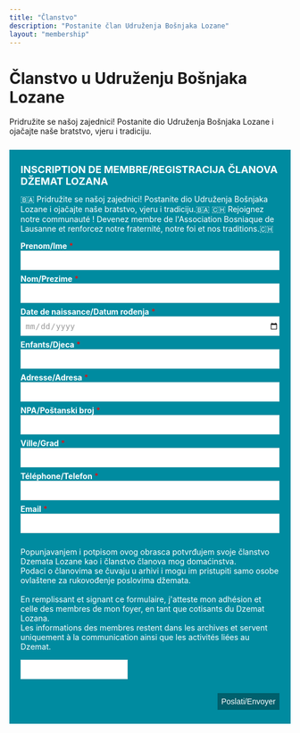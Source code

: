 ```yaml
---
title: "Članstvo"
description: "Postanite član Udruženja Bošnjaka Lozane"
layout: "membership"
---
```


# Članstvo u Udruženju Bošnjaka Lozane

Pridružite se našoj zajednici! Postanite dio Udruženja Bošnjaka Lozane i ojačajte naše bratstvo, vjeru i tradiciju.

<form method="post" action="https://newsletter.infomaniak.com/v3/api/1/newsletters/webforms/20519/submit" class="inf-form"><input type="email" name="email" style="display:none" /><input type="hidden" name="key" value="eyJpdiI6IkhsZDZ2RUNKU0RLRzlYUVc0a1ZrS0dmVmRYZVhNc3ZENDlmMnBQbnI4ZFk9IiwibWFjIjoiOWNlZGJiODIwZWNiNTY4MGE4NGFmN2I5ZDEwMTdjMzE5NjY1NDY4YjdhMTBkYjYwZWI5NTgyY2NmZjMyNGMxZiIsInZhbHVlIjoiODBoMk04eUxlSFAzM2VJXC9ZSGxtOFJVYnhXdDREZXgzZXlUXC9QMDdUWUEwPSJ9"><input type="hidden" name="webform_id" value="20519"><style> .inf-main_16ef40d34ab73c871b120a870f4d730e{ background-color:#008BA0; padding:25px 20px; margin:25px auto; } .inf-main_16ef40d34ab73c871b120a870f4d730e .inf-content { margin-top:13px;} .inf-main_16ef40d34ab73c871b120a870f4d730e h4, .inf-main_16ef40d34ab73c871b120a870f4d730e span, .inf-main_16ef40d34ab73c871b120a870f4d730e label, .inf-main_16ef40d34ab73c871b120a870f4d730e input, .inf-main_16ef40d34ab73c871b120a870f4d730e .inf-submit, .inf-main_16ef40d34ab73c871b120a870f4d730e .inf-success p a { color:#ffffff; font-size:14px; } .inf-main_16ef40d34ab73c871b120a870f4d730e h4{ font-size:18px; margin:0px 0px 13px 0px; } .inf-main_16ef40d34ab73c871b120a870f4d730e h4, .inf-main_16ef40d34ab73c871b120a870f4d730e label{ font-weight:bold; } .inf-main_16ef40d34ab73c871b120a870f4d730e .inf-input { margin-bottom:7px; } .inf-main_16ef40d34ab73c871b120a870f4d730e label { display:block;} .inf-main_16ef40d34ab73c871b120a870f4d730e input{ height:35px; color:#999999; border: 1px solid #E9E9E9; padding-left:7px; } .inf-main_16ef40d34ab73c871b120a870f4d730e .inf-input.inf-error label, .inf-main_16ef40d34ab73c871b120a870f4d730e .inf-input.inf-error span.inf-message{ color: #cc0033; } .inf-main_16ef40d34ab73c871b120a870f4d730e .inf-input.inf-error input{ border: 1px solid #cc0033; } .inf-main_16ef40d34ab73c871b120a870f4d730e .inf-input input { width:100%;} .inf-main_16ef40d34ab73c871b120a870f4d730e .inf-input.inf-error span.inf-message { display: block; } .inf-main_16ef40d34ab73c871b120a870f4d730e .inf-submit { text-align:right;} .inf-main_16ef40d34ab73c871b120a870f4d730e .inf-submit input{ background-color:#005F6C; color:#ffffff; border:none; font-weight: normal; height:auto; padding:7px; } .inf-main_16ef40d34ab73c871b120a870f4d730e .inf-submit input.disabled{ opacity: 0.4; } .inf-rgpd { margin:25px 0px 15px 0px; color:#ffffff; } </style><div class="inf-main_16ef40d34ab73c871b120a870f4d730e"> <h4>INSCRIPTION DE MEMBRE/REGISTRACIJA ČLANOVA DŽEMAT LOZANA</h4> <span>🇧🇦 Pridružite se našoj zajednici! Postanite dio Udruženja Bošnjaka Lozane i ojačajte naše bratstvo, vjeru i tradiciju.🇧🇦 🇨🇭 Rejoignez notre communauté ! Devenez membre de l&#039;Association Bosniaque de Lausanne et renforcez notre fraternité, notre foi et nos traditions.🇨🇭</span> <div class="inf-success" style="display:none"> <h4>Votre inscription a été enregistrée avec succès !</h4> <p> <a href="#" class="inf-btn">&laquo;</a> </p> </div> <div class="inf-content"> <div class="inf-input inf-input-text"> <div style="display: flex"> <label>Prenom/Ime</label> <div style="color:red;">&nbsp;*</div> </div> <input type="text" name="inf[71101]" data-inf-meta="71101" data-inf-error="" required="required" > </div> <div class="inf-input inf-input-text"> <div style="display: flex"> <label>Nom/Prezime</label> <div style="color:red;">&nbsp;*</div> </div> <input type="text" name="inf[71102]" data-inf-meta="71102" data-inf-error="" required="required" > </div> <div class="inf-input inf-input-text"> <div style="display: flex"> <label>Date de naissance/Datum rođenja</label> <div style="color:red;">&nbsp;*</div> </div> <input type="date" name="inf[71100]" data-inf-meta="71100" data-inf-error="" required="required" > </div> <div class="inf-input inf-input-text"> <div style="display: flex"> <label>Enfants/Djeca</label> <div style="color:red;">&nbsp;*</div> </div> <input type="number" name="inf[71095]" data-inf-meta="71095" data-inf-error="" required="required" > </div> <div class="inf-input inf-input-text"> <div style="display: flex"> <label>Adresse/Adresa</label> <div style="color:red;">&nbsp;*</div> </div> <input type="text" name="inf[71097]" data-inf-meta="71097" data-inf-error="" required="required" > </div> <div class="inf-input inf-input-text"> <div style="display: flex"> <label>NPA/Poštanski broj</label> <div style="color:red;">&nbsp;*</div> </div> <input type="number" name="inf[71098]" data-inf-meta="71098" data-inf-error="" required="required" > </div> <div class="inf-input inf-input-text"> <div style="display: flex"> <label>Ville/Grad</label> <div style="color:red;">&nbsp;*</div> </div> <input type="text" name="inf[71099]" data-inf-meta="71099" data-inf-error="" required="required" > </div> <div class="inf-input inf-input-text"> <div style="display: flex"> <label>Téléphone/Telefon</label> <div style="color:red;">&nbsp;*</div> </div> <input type="text" name="inf[71096]" data-inf-meta="71096" data-inf-error="" required="required" > </div> <div class="inf-input inf-input-text"> <div style="display: flex"> <label>Email</label> <div style="color:red;">&nbsp;*</div> </div> <input type="email" name="inf[1]" data-inf-meta="1" data-inf-error="" required="required" > </div> <div class="inf-rgpd">Popunjavanjem i potpisom ovog obrasca potvrđujem svoje članstvo Dzemata Lozane kao i članstvo članova mog domaćinstva.<br /> Podaci o članovima se čuvaju u arhivi i mogu im pristupiti samo osobe ovlaštene za rukovođenje poslovima džemata.<br /> <br /> En remplissant et signant ce formulaire, j'atteste mon adhésion et celle des membres de mon foyer, en tant que cotisants du Dzemat Lozana.<br /> Les informations des membres restent dans les archives et servent uniquement à la communication ainsi que les activités liées au Dzemat.</div> <div style=""> <label data-mcaptcha_url="https://captcha.infomaniak.com/widget/?sitekey=wKJaAigS1e48fWgqtjvg5w7rKA6QIwmy" for="mcaptcha__token" id="mcaptcha__token-label"> <input type="text" name="mcaptcha__token" id="mcaptcha__token" /> </label> <div id="mcaptcha__widget-container"></div> <script src="https://unpkg.com/@mcaptcha/vanilla-glue@0.1.0-rc2/dist/index.js"></script> </div> <div class="inf-submit"> <input type="submit" style="margin-top: 25px;" name="" value="Poslati/Envoyer"> </div> </div> </div> </form> 